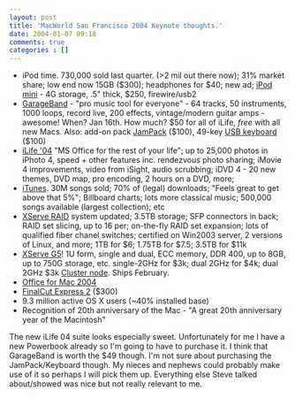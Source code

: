 ```yaml
---
layout: post
title: 'MacWorld San Francisco 2004 Keynote thoughts.'
date: 2004-01-07 09:18
comments: true
categories : []
---  
```


<ul>
<li>iPod time. 730,000 sold last quarter. (>2 mil out there now); 31% market share; low end now 15GB ($300); headphones for $40; new ad; <a href="http://www.apple.com/ipodmini/">iPod mini</a> - 4G storage, .5" thick, $250, firewire/usb2
</li><li><a href="http://www.apple.com/ilife/garageband/">GarageBand</a>
- "pro music tool for everyone" - 64 tracks, 50 instruments, 1000 loops,
record live, 200 effects, vintage/modern guitar amps - awesome!
When? Jan 16th.
How much? $50 for all of iLife, <i>free</i> with all new Macs. Also: add-on pack
<a href="http://store.apple.com/1-800-MY-APPLE/WebObjects/AppleStore.woa/72102/wo/142DvlaGALwj2jyuUt71qKuoUhB/2.3.0.5.10.3.2.13.0">JamPack</a>
($100), 49-key
<a href="http://store.apple.com/1-800-MY-APPLE/WebObjects/AppleStore.woa/72102/wo/0.0.7.1.0.5.21.1.8.1.2.0.0.1.0">USB keyboard</a> ($100)
</li><li><a href="http://www.apple.com/ilife/">iLife '04</a>
"MS Office for the rest of your life";
up to 25,000 photos in iPhoto 4, speed + other features inc.
rendezvous photo sharing; iMovie 4 improvements, video from iSight,
audio scrubbing; iDVD 4 - 20 new themes, DVD map, pro encoding,
2 hours on a DVD, more;
</li><li><a href="http://www.apple.com/ilife/itunes/">iTunes</a>.
30M songs sold; 70% of (legal) downloads;
"Feels great to get above that 5%"; Billboard charts;
lots more classical music; 500,000 songs available (largest collection); etc
</li><li><a href="http://www.apple.com/xserve/raid/">XServe RAID</a>
system updated; 3.5TB storage; SFP connectors in
back; RAID set slicing, up to 16 per; on-the-fly RAID set expansion;
lots of qualified fiber chanel switches; certified on Win2003 server,
2 versions of Linux, and more;
1TB for $6; 1.75TB for $7.5; 3.5TB for $11k
</li><li><a href="http://www.apple.com/xserve/">XServe G5</a>!
1U form, single and dual, ECC memory,
DDR 400, up to 8GB, up to 750G storage, etc.
single-2GHz for $3k; dual 2GHz for $4k; dual 2GHz $3k
<a href="http://www.apple.com/xserve/cluster/">Cluster node</a>.
Ships February.
</li><li><a href="http://www.microsoft.com/mac/default.aspx?pid=office2004">Office for Mac 2004</a>
</li><li><a href="http://www.apple.com/finalcutexpress/">FinalCut Express 2</a> ($300)
</li><li>9.3 million active OS X users (~40% installed base)
</li><li>Recognition of 20th anniversary of the Mac -
"A great 20th anniversary year of the Macintosh"
</li></ul>

The new iLife 04 suite looks especially sweet. Unfortunately for me I have a new Powerbook already so I'm going to have to purchase it. I think that GarageBand is worth the $49 though. I'm not sure about purchasing the JamPack/Keyboard though. My nieces and nephews could probably make use of it so perhaps I will pick them up. Everything else Steve talked about/showed was nice but not really relevant to me.

